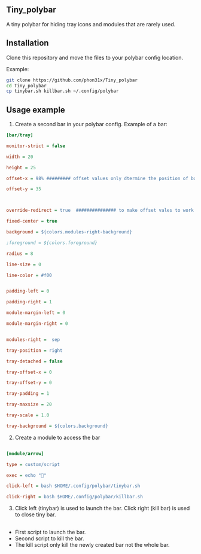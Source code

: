 ## Tiny_polybar
A tiny polybar for hiding tray icons and modules that are rarely used.

## Installation
Clone this repository and move the files to your polybar config location.

Example:
```bash
git clone https://github.com/phon31x/Tiny_polybar
cd Tiny_polybar
cp tinybar.sh killbar.sh ~/.config/polybar
```

## Usage example
1. Create a second bar in your polybar config. Example of a bar:


```ini
[bar/tray]

monitor-strict = false

width = 20

height = 25

offset-x = 98% ######### offset values only dtermine the position of bar in the screen set it accordingly to your need

offset-y = 35   



override-redirect = true  ############### to make offset vales to work override-direct value must be true

fixed-center = true

background = ${colors.modules-right-background}

;foreground = ${colors.foreground}

radius = 8

line-size = 0

line-color = #f00


padding-left = 0

padding-right = 1

module-margin-left = 0

module-margin-right = 0


modules-right =  sep

tray-position = right

tray-detached = false

tray-offset-x = 0

tray-offset-y = 0

tray-padding = 1

tray-maxsize = 20

tray-scale = 1.0

tray-background = ${colors.background}
```

2. Create a module to access the bar 

```ini

[module/arrow]

type = custom/script

exec = echo ""

click-left = bash $HOME/.config/polybar/tinybar.sh

click-right = bash $HOME/.config/polybar/killbar.sh
```

3. Click left (tinybar) is used to launch the bar. Click right (kill bar) is used to close tiny bar.

##

- First script to launch the bar.
- Second script to kill the bar.
- The kill script only kill the newly created bar not the whole bar.




